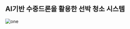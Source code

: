 ## AI기반 수중드론을 활용한 선박 청소 시스템
![one](https://user-images.githubusercontent.com/85105917/132091960-72a2cd6a-821c-4bb1-888a-c3ed10f1050f.JPG)
